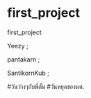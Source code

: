 # first_project
first_project

Yeezy ;

pantakarn ;

SantikornKub ;

#วันว่างๆกับพี่ตั้ม
#วันหยุดของนศ.